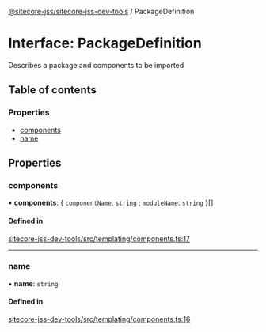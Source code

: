 [@sitecore-jss/sitecore-jss-dev-tools](../README.md) / PackageDefinition

# Interface: PackageDefinition

Describes a package and components to be imported

## Table of contents

### Properties

- [components](PackageDefinition.md#components)
- [name](PackageDefinition.md#name)

## Properties

### components

• **components**: \{ `componentName`: `string` ; `moduleName`: `string`  }[]

#### Defined in

[sitecore-jss-dev-tools/src/templating/components.ts:17](https://github.com/Sitecore/jss/blob/57a284eb4/packages/sitecore-jss-dev-tools/src/templating/components.ts#L17)

___

### name

• **name**: `string`

#### Defined in

[sitecore-jss-dev-tools/src/templating/components.ts:16](https://github.com/Sitecore/jss/blob/57a284eb4/packages/sitecore-jss-dev-tools/src/templating/components.ts#L16)
